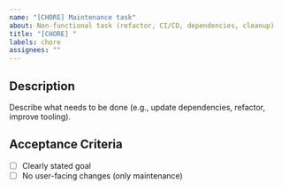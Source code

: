 ```yaml
---
name: "[CHORE] Maintenance task"
about: Non-functional task (refactor, CI/CD, dependencies, cleanup)
title: "[CHORE] "
labels: chore
assignees: ""
---
```


## Description
Describe what needs to be done (e.g., update dependencies, refactor, improve tooling).

## Acceptance Criteria
- [ ] Clearly stated goal
- [ ] No user-facing changes (only maintenance)